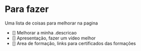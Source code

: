 # Para fazer

Uma lista de coisas para melhorar na pagina

- [] Melhorar a minha .descricao
- [] Apresentação, fazer um vídeo melhor
- [] Area de formação, links para certificados das formações


